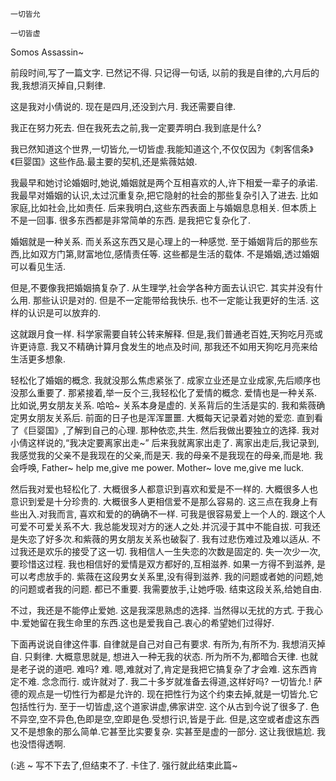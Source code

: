 ```
一切皆允

一切皆虚
```

Somos Assassin~ 

前段时间,写了一篇文字. 已然记不得. 只记得一句话, 以前的我是自律的,六月后的我,我想消灭掉自,只剩律.

这是我对小倩说的. 现在是四月,还没到六月. 我还需要自律. 

我正在努力死去. 但在我死去之前,我一定要弄明白.我到底是什么?

我已然知道这个世界,一切皆允,一切皆虚.我能知道这个,不仅仅因为《刺客信条》《巨婴国》这些作品.最主要的契机,还是紫薇姑娘.

我最早和她讨论婚姻时,她说,婚姻就是两个互相喜欢的人,许下相爱一辈子的承诺. 我最早对婚姻的认识,太过沉重复杂,把它隐射的社会的那些复杂引入了进去.
比如家庭,比如社会,比如责任. 后来我明白,这些东西表面上与婚姻息息相关. 但本质上不是一回事. 很多东西都是非常简单的东西. 是我把它复杂化了.

婚姻就是一种关系. 而关系这东西又是心理上的一种感觉. 至于婚姻背后的那些东西,比如双方门第,财富地位,感情责任等. 这些都是生活的载体. 不是婚姻,透过婚姻可以看见生活.

但是,不要像我把婚姻搞复杂了. 从生理学,社会学各种方面去认识它. 其实并没有什么用. 那些认识是对的. 但是不一定能带给我快乐. 也不一定能让我更好的生活. 这样的认识是可以放弃的.

这就跟月食一样. 科学家需要自转公转来解释. 但是,我们普通老百姓,天狗吃月亮或许更诗意. 我又不精确计算月食发生的地点及时间, 那我还不如用天狗吃月亮来给生活更多想象.

轻松化了婚姻的概念. 我就没那么焦虑紧张了. 成家立业还是立业成家,先后顺序也没那么重要了.
那紧接着,举一反个三,我轻松化了爱情的概念. 爱情也是一种关系.比如说,男女朋友关系. 哈哈~ 关系本身是虚的. 关系背后的生活是实的. 我和紫薇确定男女朋友关系后. 前面的日子也是浑浑噩噩.
大概每天记录着对她的爱恋. 直到看了《巨婴国》,了解到自己的心理. 那种依恋,共生. 然后我做出要独立的选择. 我对小倩这样说的,“我决定要离家出走~”  后来我就离家出走了.
离家出走后,我记录到,我感觉我的父亲不是我现在的父亲,而是天. 我的母亲不是我现在的母亲,而是地. 我会呼唤, Father~ help me,give me power. Mother~ love me,give me luck.

然后我对爱也轻松化了. 大概很多人都意识到喜欢和爱是不一样的. 大概很多人也意识到爱是十分珍贵的. 大概很多人更相信爱不是那么容易的. 这三点在我身上有些出入.对我而言, 喜欢和爱的的确确不一样. 可我是很容易爱上一个人的. 跟这个人可爱不可爱关系不大. 我总能发现对方的迷人之处.并沉浸于其中不能自拔. 可我还是失恋了好多次.和紫薇的男女朋友关系也破裂了. 我有过悲伤难过及难以适从.
不过我还是欢乐的接受了这一切. 我相信人一生失恋的次数是固定的. 失一次少一次,要珍惜这过程. 我也相信好的爱情是双方都好的,互相滋养. 如果一方得不到滋养, 是可以考虑放手的. 紫薇在这段男女关系里,没有得到滋养. 我的问题或者她的问题,她的问题或者我的问题. 都已不重要. 我需要放手,让她呼吸. 结束这段关系,给她自由.

不过，我还是不能停止爱她. 这是我深思熟虑的选择. 当然得以无扰的方式. 于我心中.爱她留在我生命里的东西.这也是爱我自己.衷心的希望她们过得好.

下面再说说自律这件事.
自律就是自己对自己有要求. 有所为,有所不为. 我想消灭掉自. 只剩律. 大概意思就是, 想进入一种无我的状态. 所为所不为,都暗合天律. 也就是老子说的道吧.
难吗? 难. 嗯,难就对了,肯定是我把它搞复杂了才会难. 这东西肯定不难. 念念而行. 或许就对了. 我二十多岁就准备去得道,这样好吗? 一切皆允.! 萨德的观点是一切性行为都是允许的.
现在把性行为这个约束去掉,就是一切皆允.它包括性行为. 至于一切皆虚,这个道家讲虚,佛家讲空. 这个从古到今说了很多了. 色不异空,空不异色,色即是空,空即是色.受想行识,皆是于此. 但是,这空或者虚这东西又不是想象的那么简单.它甚至比实要复杂. 实甚至是虚的一部分. 这让我很尴尬. 我也没悟得透啊.

(:逃 ~ 写不下去了,但结束不了. 卡住了. 强行就此结束此篇~

